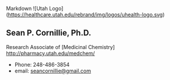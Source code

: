 Markdown
![Utah Logo] (https://healthcare.utah.edu/rebrand/img/logos/uhealth-logo.svg)

## Sean P. Cornillie, Ph.D.
 Research Associate of [Medicinal Chemistry] http://pharmacy.utah.edu/medchem/

* Phone: 248-486-3854
* email: <seancornillie@gmail.com>



